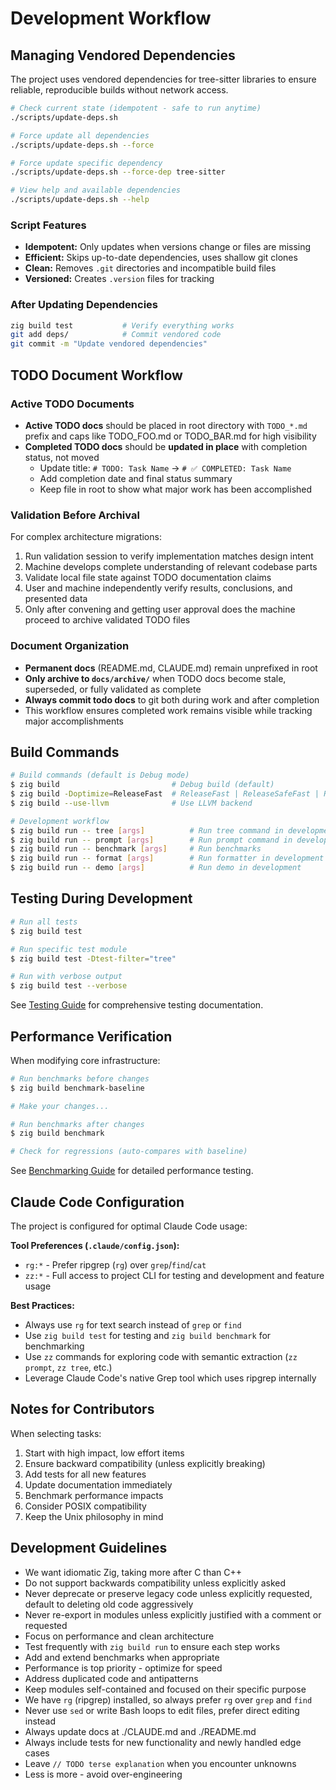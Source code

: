 # Development Workflow

## Managing Vendored Dependencies

The project uses vendored dependencies for tree-sitter libraries to ensure reliable, reproducible builds without network access.

```bash
# Check current state (idempotent - safe to run anytime)
./scripts/update-deps.sh

# Force update all dependencies
./scripts/update-deps.sh --force

# Force update specific dependency
./scripts/update-deps.sh --force-dep tree-sitter

# View help and available dependencies
./scripts/update-deps.sh --help
```

### Script Features
- **Idempotent:** Only updates when versions change or files are missing
- **Efficient:** Skips up-to-date dependencies, uses shallow git clones
- **Clean:** Removes `.git` directories and incompatible build files
- **Versioned:** Creates `.version` files for tracking

### After Updating Dependencies
```bash
zig build test           # Verify everything works
git add deps/            # Commit vendored code
git commit -m "Update vendored dependencies"
```

## TODO Document Workflow

### Active TODO Documents
- **Active TODO docs** should be placed in root directory with `TODO_*.md` prefix and caps like TODO_FOO.md or TODO_BAR.md for high visibility
- **Completed TODO docs** should be **updated in place** with completion status, not moved
  - Update title: `# TODO: Task Name` → `# ✅ COMPLETED: Task Name`
  - Add completion date and final status summary
  - Keep file in root to show what major work has been accomplished

### Validation Before Archival
For complex architecture migrations:
1. Run validation session to verify implementation matches design intent
2. Machine develops complete understanding of relevant codebase parts
3. Validate local file state against TODO documentation claims
4. User and machine independently verify results, conclusions, and presented data
5. Only after convening and getting user approval does the machine proceed to archive validated TODO files

### Document Organization
- **Permanent docs** (README.md, CLAUDE.md) remain unprefixed in root
- **Only archive to `docs/archive/`** when TODO docs become stale, superseded, or fully validated as complete
- **Always commit todo docs** to git both during work and after completion
- This workflow ensures completed work remains visible while tracking major accomplishments

## Build Commands

```bash
# Build commands (default is Debug mode)
$ zig build                         # Debug build (default)
$ zig build -Doptimize=ReleaseFast  # ReleaseFast | ReleaseSafeFast | ReleaseSmall
$ zig build --use-llvm              # Use LLVM backend

# Development workflow
$ zig build run -- tree [args]          # Run tree command in development
$ zig build run -- prompt [args]        # Run prompt command in development
$ zig build run -- benchmark [args]     # Run benchmarks
$ zig build run -- format [args]        # Run formatter in development
$ zig build run -- demo [args]          # Run demo in development
```

## Testing During Development

```bash
# Run all tests
$ zig build test

# Run specific test module
$ zig build test -Dtest-filter="tree"

# Run with verbose output
$ zig build test --verbose
```

See [Testing Guide](./testing.md) for comprehensive testing documentation.

## Performance Verification

When modifying core infrastructure:
```bash
# Run benchmarks before changes
$ zig build benchmark-baseline

# Make your changes...

# Run benchmarks after changes
$ zig build benchmark

# Check for regressions (auto-compares with baseline)
```

See [Benchmarking Guide](./benchmarking.md) for detailed performance testing.

## Claude Code Configuration

The project is configured for optimal Claude Code usage:

**Tool Preferences (`.claude/config.json`):**
- `rg:*` - Prefer ripgrep (`rg`) over `grep`/`find`/`cat`
- `zz:*` - Full access to project CLI for testing and development and feature usage

**Best Practices:**
- Always use `rg` for text search instead of `grep` or `find`
- Use `zig build test` for testing and `zig build benchmark` for benchmarking
- Use `zz` commands for exploring code with semantic extraction (`zz prompt`, `zz tree`, etc.)
- Leverage Claude Code's native Grep tool which uses ripgrep internally

## Notes for Contributors

When selecting tasks:
1. Start with high impact, low effort items
2. Ensure backward compatibility (unless explicitly breaking)
3. Add tests for all new features
4. Update documentation immediately
5. Benchmark performance impacts
6. Consider POSIX compatibility
7. Keep the Unix philosophy in mind

## Development Guidelines

- We want idiomatic Zig, taking more after C than C++
- Do not support backwards compatibility unless explicitly asked
- Never deprecate or preserve legacy code unless explicitly requested, default to deleting old code aggressively
- Never re-export in modules unless explicitly justified with a comment or requested
- Focus on performance and clean architecture
- Test frequently with `zig build run` to ensure each step works
- Add and extend benchmarks when appropriate
- Performance is top priority - optimize for speed
- Address duplicated code and antipatterns
- Keep modules self-contained and focused on their specific purpose
- We have `rg` (ripgrep) installed, so always prefer `rg` over `grep` and `find`
- Never use `sed` or write Bash loops to edit files, prefer direct editing instead
- Always update docs at ./CLAUDE.md and ./README.md
- Always include tests for new functionality and newly handled edge cases
- Leave `// TODO terse explanation` when you encounter unknowns
- Less is more - avoid over-engineering